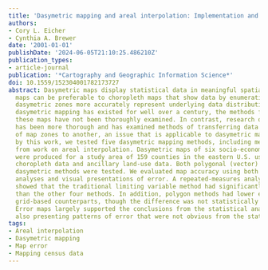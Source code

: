 ```yaml
---
title: 'Dasymetric mapping and areal interpolation: Implementation and evaluation'
authors:
- Cory L. Eicher
- Cynthia A. Brewer
date: '2001-01-01'
publishDate: '2024-06-05T21:10:25.486210Z'
publication_types:
- article-journal
publication: '*Cartography and Geographic Information Science*'
doi: 10.1559/152304001782173727
abstract: Dasymetric maps display statistical data in meaningful spatial zones. Such
  maps can be preferable to choropleth maps that show data by enumeration zones, because
  dasymetric zones more accurately represent underlying data distributions. Though
  dasymetric mapping has existed for well over a century, the methods for producing
  these maps have not been thoroughly examined. In contrast, research on areal interpolation
  has been more thorough and has examined methods of transferring data from one set
  of map zones to another, an issue that is applicable to dasymetric mapping. Inspired
  by this work, we tested five dasymetric mapping methods, including methods derived
  from work on areal interpolation. Dasymetric maps of six socio-economic variables
  were produced for a study area of 159 counties in the eastern U.S. using county
  choropleth data and ancillary land-use data. Both polygonal (vector) and grid (raster)
  dasymetric methods were tested. We evaluated map accuracy using both statistical
  analyses and visual presentations of error. A repeated-measures analysis of variance
  showed that the traditional limiting variable method had significantly lower error
  than the other four methods. In addition, polygon methods had lower error than their
  grid-based counterparts, though the difference was not statistically significant.
  Error maps largely supported the conclusions from the statistical analysis, while
  also presenting patterns of error that were not obvious from the statistics.
tags:
- Areal interpolation
- Dasymetric mapping
- Map error
- Mapping census data
---
```

